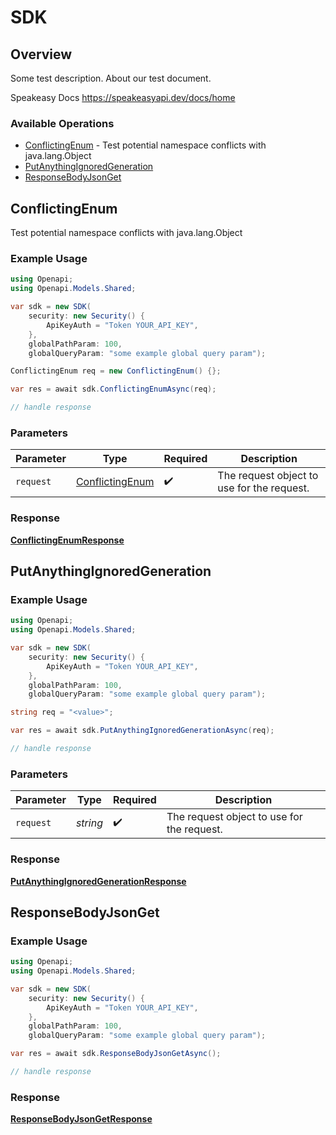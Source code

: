 # SDK


## Overview

Some test description.
About our test document.

Speakeasy Docs
<https://speakeasyapi.dev/docs/home>
### Available Operations

* [ConflictingEnum](#conflictingenum) - Test potential namespace conflicts with java.lang.Object
* [PutAnythingIgnoredGeneration](#putanythingignoredgeneration)
* [ResponseBodyJsonGet](#responsebodyjsonget)

## ConflictingEnum

Test potential namespace conflicts with java.lang.Object

### Example Usage

```csharp
using Openapi;
using Openapi.Models.Shared;

var sdk = new SDK(
    security: new Security() {
        ApiKeyAuth = "Token YOUR_API_KEY",
    },
    globalPathParam: 100,
    globalQueryParam: "some example global query param");

ConflictingEnum req = new ConflictingEnum() {};

var res = await sdk.ConflictingEnumAsync(req);

// handle response
```

### Parameters

| Parameter                                                 | Type                                                      | Required                                                  | Description                                               |
| --------------------------------------------------------- | --------------------------------------------------------- | --------------------------------------------------------- | --------------------------------------------------------- |
| `request`                                                 | [ConflictingEnum](../../Models/Shared/ConflictingEnum.md) | :heavy_check_mark:                                        | The request object to use for the request.                |


### Response

**[ConflictingEnumResponse](../../Models/Operations/ConflictingEnumResponse.md)**


## PutAnythingIgnoredGeneration

### Example Usage

```csharp
using Openapi;
using Openapi.Models.Shared;

var sdk = new SDK(
    security: new Security() {
        ApiKeyAuth = "Token YOUR_API_KEY",
    },
    globalPathParam: 100,
    globalQueryParam: "some example global query param");

string req = "<value>";

var res = await sdk.PutAnythingIgnoredGenerationAsync(req);

// handle response
```

### Parameters

| Parameter                                  | Type                                       | Required                                   | Description                                |
| ------------------------------------------ | ------------------------------------------ | ------------------------------------------ | ------------------------------------------ |
| `request`                                  | *string*                                   | :heavy_check_mark:                         | The request object to use for the request. |


### Response

**[PutAnythingIgnoredGenerationResponse](../../Models/Operations/PutAnythingIgnoredGenerationResponse.md)**


## ResponseBodyJsonGet

### Example Usage

```csharp
using Openapi;
using Openapi.Models.Shared;

var sdk = new SDK(
    security: new Security() {
        ApiKeyAuth = "Token YOUR_API_KEY",
    },
    globalPathParam: 100,
    globalQueryParam: "some example global query param");

var res = await sdk.ResponseBodyJsonGetAsync();

// handle response
```


### Response

**[ResponseBodyJsonGetResponse](../../Models/Operations/ResponseBodyJsonGetResponse.md)**

